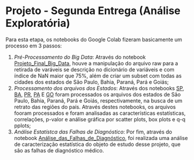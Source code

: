 # Projeto - Segunda Entrega (Análise Exploratória)

Para esta etapa, os notebooks do Google Colab fizeram basicamente um processo em 3 passos: 

1) *Pré-Processamento do Big Data*: Através do notebook [Projeto_Final_Big_Data](https://github.com/grnbatera/Data4health/blob/main/notebook/Projeto_Final_Big_Data.ipynb), houve a manipulação do arquivo raw para a retirada de varáveis se descrição no dicionário de variáveis e com índice de NaN maior que 75%, além de criar um subset com todas as cidades dos estados de São Paulo, Bahia, Paraná, Pará e Goiás;
2) *Processamento dos arquivos dos Estados*: Através dos notebooks [SP](https://github.com/grnbatera/Data4health/blob/main/notebook/SP.ipynb), [BA](https://github.com/grnbatera/Data4health/blob/main/notebook/BA.ipynb), [PR](https://github.com/grnbatera/Data4health/blob/main/notebook/PR.ipynb), [PA](https://github.com/grnbatera/Data4health/blob/main/notebook/PA.ipynb) E [GO](https://github.com/grnbatera/Data4health/blob/main/notebook/GO.ipynb) foram processados os arquivos dos estados de São Paulo, Bahia, Paraná, Pará e Goiás, respectivamente, na busca de um retrato das regiões do país. Através destes notebooks, os arquivos fooram processados e foram analisadas as características estatísticas, correlações, p-valor e análise gráfica por scatter plots, box plots e q-q pplots;
3) *Análise Estatístca das Falhas de Diagnóstico*: Por fim, através do notebook [Análise_das_Falhas_de_Diagnóstico](https://github.com/grnbatera/Data4health/blob/main/notebook/An%C3%A1lise_das_Falhas_de_Diagn%C3%B3stico.ipynb), foi realizada uma análise de caracterização estatística do objeto de estudo desse projeto, que são as falhas de diagnóstico médico. 


